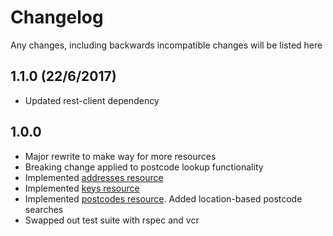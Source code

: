 # Changelog

Any changes, including backwards incompatible changes will be listed here

## 1.1.0 (22/6/2017)

- Updated rest-client dependency

## 1.0.0 
- Major rewrite to make way for more resources
- Breaking change applied to postcode lookup functionality
- Implemented [addresses resource](https://ideal-postcodes.co.uk/documentation/addresses)
- Implemented [keys resource](https://ideal-postcodes.co.uk/documentation/keys)
- Implemented [postcodes resource](https://ideal-postcodes.co.uk/documentation/postcodes). Added location-based postcode searches
- Swapped out test suite with rspec and vcr
